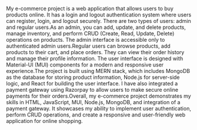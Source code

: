 My e-commerce project is a web application that allows users to buy products online. It has a login and logout authentication system where users can register, login, and logout securely. There are two types of users: admin and regular users.As an admin, you can add, update, and delete products, manage inventory, and perform CRUD (Create, Read, Update, Delete) operations on products. The admin interface is accessible only to authenticated admin users.Regular users can browse products, add products to their cart, and place orders. They can view their order history and manage their profile information. The user interface is designed with Material-UI (MUI) components for a modern and responsive user experience.The project is built using MERN stack, which includes MongoDB as the database for storing product information, Node.js for server-side logic, and React for building the user interface. I have also integrated a payment gateway using Razorpay to allow users to make secure online payments for their orders.Overall, my e-commerce project demonstrates my skills in HTML, JavaScript, MUI, Node.js, MongoDB, and integration of a payment gateway. It showcases my ability to implement user authentication, perform CRUD operations, and create a responsive and user-friendly web application for online shopping.





